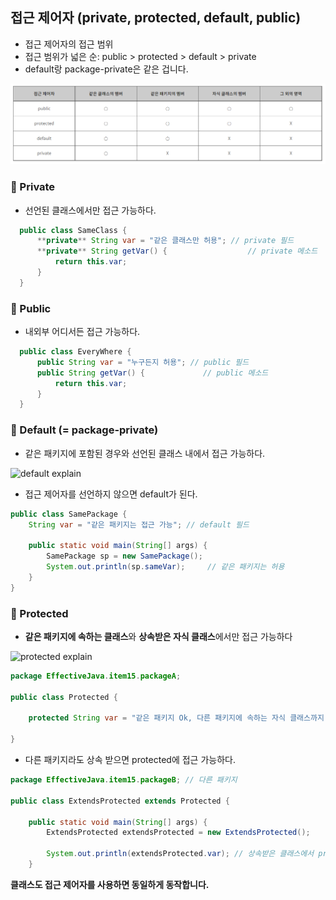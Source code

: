 
## 접근 제어자 (private, protected, default, public)

- 접근 제어자의 접근 범위
- 접근 범위가 넓은 순: public > protected > default > private
- default랑 package-private은 같은 겁니다.

![접근 범위](../image/접근제어자비교.PNG)

### 🤫 Private
        
- 선언된 클래스에서만 접근 가능하다.
        
```java
  public class SameClass {
      **private** String var = "같은 클래스만 허용"; // private 필드
      **private** String getVar() {                  // private 메소드
          return this.var;
      }
  }
```
        
### 📢 Public

- 내외부 어디서든 접근 가능하다.

```java
  public class EveryWhere {
      public String var = "누구든지 허용"; // public 필드
      public String getVar() {             // public 메소드
          return this.var;
      }
  }
```

### 🍰 Default (= package-private)

- 같은 패키지에 포함된 경우와 선언된 클래스 내에서 접근 가능하다.

![default explain](http://www.tcpschool.com/lectures/img_java_access_default.png)

- 접근 제어자를 선언하지 않으면 default가 된다.

```java
public class SamePackage {
    String var = "같은 패키지는 접근 가능"; // default 필드

    public static void main(String[] args) {
        SamePackage sp = new SamePackage();
        System.out.println(sp.sameVar);     // 같은 패키지는 허용
    }
}
```

### 🥽 Protected

- **같은 패키지에 속하는 클래스**와 **상속받은 자식 클래스**에서만 접근 가능하다

![protected explain](http://www.tcpschool.com/lectures/img_java_access_protected.png)

```java
package EffectiveJava.item15.packageA;

public class Protected {

    protected String var = "같은 패키지 Ok, 다른 패키지에 속하는 자식 클래스까지 허용";

}
```

- 다른 패키지라도 상속 받으면 protected에 접근 가능하다.

```java
package EffectiveJava.item15.packageB; // 다른 패키지

public class ExtendsProtected extends Protected {

    public static void main(String[] args) {
        ExtendsProtected extendsProtected = new ExtendsProtected();

        System.out.println(extendsProtected.var); // 상속받은 클래스에서 protected 접근 가능
    }
```

**클래스도 접근 제어자를 사용하면 동일하게 동작합니다.**


